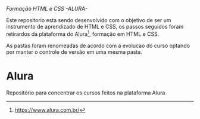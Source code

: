*Formação HTML e CSS -ALURA-*

Este repositorio esta sendo desenvolvido com o objetivo de ser um instrumento de aprendizado de HTML e CSS, os passos seguidos foram retirardos da plataforma do Alura[^1], formação em HTML e CSS.

As pastas foram renomeadas de acordo com a evolucao do curso optando por manter o controle de versão em uma mesma pasta. 

# Alura
Repositório para concentrar os cursos feitos na plataforma Alura

[^1]:https://www.alura.com.br/